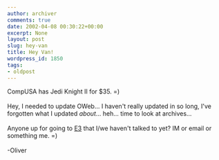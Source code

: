 ```yaml
---
author: archiver
comments: true
date: 2002-04-08 00:30:22+00:00
excerpt: None
layout: post
slug: hey-van
title: Hey Van!
wordpress_id: 1850
tags:
- oldpost
---
```


CompUSA has Jedi Knight II for $35. =)<br /><br />Hey, I needed to update OWeb... I haven't really updated in so long, I've forgotten what I updated <i>about</i>... heh... time to look at archives...<br /><br />Anyone up for going to <a href=http://www.e3expo.com>E3</a> that I/we haven't talked to yet? IM or email or something me. =)<br /><br />-Oliver
